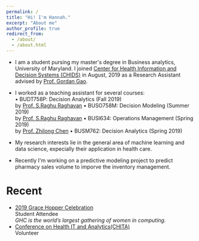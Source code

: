 ```yaml
---
permalink: /
title: "Hi! I'm Hannah."
excerpt: "About me"
author_profile: true
redirect_from: 
  - /about/
  - /about.html
---
```



* I am a student pursing my master's degree in Business analytics, University of Maryland. I joined [Center for Health Information and Decision Systems (CHIDS)](https://www.rhsmith.umd.edu/centers-excellence/center-health-information-decision-systems) in August, 2019 as a Research Assistant advised by [Prof. Gordan Gao](http://scholar.rhsmith.umd.edu/ggao). 
* I worked as a teaching assistant for several courses: <br />
•	BUDT758P: Decision Analytics  (Fall 2019) <br /> by [Prof. S.Raghu Raghavan](http://terpconnect.umd.edu/~raghavan/)
•	BUSO758M: Decision Modeling  (Summer 2019) <br /> by [Prof. S.Raghu Raghavan](http://terpconnect.umd.edu/~raghavan/)
•	BUSI634: Operations Management (Spring 2019) <br /> by [Prof. Zhilong Chen](http://scholar.rhsmith.umd.edu/zchen/research-interests)
•	BUSM762: Decision Analytics (Spring 2019) <br /> 

* My research interests lie in the general area of machine learning and data science, expecially their application in health care.
* Recently I'm working on a predictive modeling project to predict pharmacy sales volume to imporve the inventory management.


# Recent
* [2019 Grace Hopper Celebration](https://ghc.anitab.org/calendar/2019-grace-hopper-celebration/) <br />
Student Attendee<br />
_GHC is the world’s largest gathering of women in computing._
* [Conference on Health IT and Analytics(CHITA)](https://www.rhsmith.umd.edu/centers-excellence/center-health-information-decision-systems/initiatives-programs/chita)<br />
Volunteer
